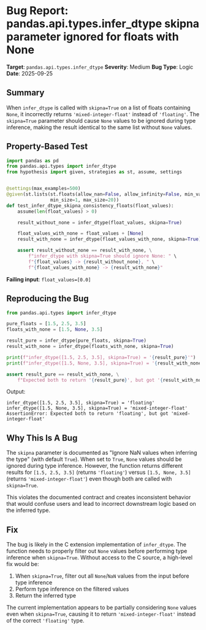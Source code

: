 # Bug Report: pandas.api.types.infer_dtype skipna parameter ignored for floats with None

**Target**: `pandas.api.types.infer_dtype`
**Severity**: Medium
**Bug Type**: Logic
**Date**: 2025-09-25

## Summary

When `infer_dtype` is called with `skipna=True` on a list of floats containing `None`, it incorrectly returns `'mixed-integer-float'` instead of `'floating'`. The `skipna=True` parameter should cause `None` values to be ignored during type inference, making the result identical to the same list without `None` values.

## Property-Based Test

```python
import pandas as pd
from pandas.api.types import infer_dtype
from hypothesis import given, strategies as st, assume, settings


@settings(max_examples=500)
@given(st.lists(st.floats(allow_nan=False, allow_infinity=False, min_value=-1e6, max_value=1e6),
                min_size=1, max_size=20))
def test_infer_dtype_skipna_consistency_floats(float_values):
    assume(len(float_values) > 0)

    result_without_none = infer_dtype(float_values, skipna=True)

    float_values_with_none = float_values + [None]
    result_with_none = infer_dtype(float_values_with_none, skipna=True)

    assert result_without_none == result_with_none, \
        f"infer_dtype with skipna=True should ignore None: " \
        f"{float_values} -> {result_without_none}, " \
        f"{float_values_with_none} -> {result_with_none}"
```

**Failing input**: `float_values=[0.0]`

## Reproducing the Bug

```python
from pandas.api.types import infer_dtype

pure_floats = [1.5, 2.5, 3.5]
floats_with_none = [1.5, None, 3.5]

result_pure = infer_dtype(pure_floats, skipna=True)
result_with_none = infer_dtype(floats_with_none, skipna=True)

print(f"infer_dtype([1.5, 2.5, 3.5], skipna=True) = '{result_pure}'")
print(f"infer_dtype([1.5, None, 3.5], skipna=True) = '{result_with_none}'")

assert result_pure == result_with_none, \
    f"Expected both to return '{result_pure}', but got '{result_with_none}'"
```

Output:
```
infer_dtype([1.5, 2.5, 3.5], skipna=True) = 'floating'
infer_dtype([1.5, None, 3.5], skipna=True) = 'mixed-integer-float'
AssertionError: Expected both to return 'floating', but got 'mixed-integer-float'
```

## Why This Is A Bug

The `skipna` parameter is documented as "Ignore NaN values when inferring the type" (with default `True`). When set to `True`, `None` values should be ignored during type inference. However, the function returns different results for `[1.5, 2.5, 3.5]` (returns `'floating'`) versus `[1.5, None, 3.5]` (returns `'mixed-integer-float'`) even though both are called with `skipna=True`.

This violates the documented contract and creates inconsistent behavior that would confuse users and lead to incorrect downstream logic based on the inferred type.

## Fix

The bug is likely in the C extension implementation of `infer_dtype`. The function needs to properly filter out `None` values before performing type inference when `skipna=True`. Without access to the C source, a high-level fix would be:

1. When `skipna=True`, filter out all `None`/`NaN` values from the input before type inference
2. Perform type inference on the filtered values
3. Return the inferred type

The current implementation appears to be partially considering `None` values even when `skipna=True`, causing it to return `'mixed-integer-float'` instead of the correct `'floating'` type.